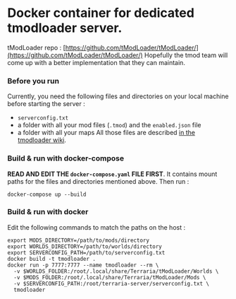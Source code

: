 # Docker container for dedicated tmodloader server.
tModLoader repo : [https://github.com/tModLoader/tModLoader/](https://github.com/tModLoader/tModLoader/)
Hopefully the tmod team will come up with a better implementation that they can maintain.

### Before you run
Currently, you need the following files and directories on your local machine before starting the server :
 * `serverconfig.txt`
 * a folder with all your mod files (`.tmod`) and the `enabled.json` file
 * a folder with all your maps
All those files are described [in the tmodloader wiki](https://github.com/tModLoader/tModLoader/wiki/Starting-a-modded-server).

### Build & run with docker-compose
**READ AND EDIT THE `docker-compose.yaml` FILE FIRST**. It contains mount paths for the files and directories mentioned above. Then run :
```
docker-compose up --build
```

### Build & run with docker
Edit the following commands to match the paths on the host :
```
export MODS_DIRECTORY=/path/to/mods/directory
export WORLDS_DIRECTORY=/path/to/worlds/directory
export SERVERCONFIG_PATH=/path/to/serverconfig.txt
docker build -t tmodloader . 
docker run -p 7777:7777 --name tmodloader --rm \
  -v $WORLDS_FOLDER:/root/.local/share/Terraria/tModLoader/Worlds \
  -v $MODS_FOLDER:/root/.local/share/Terraria/tModLoader/Mods \
  -v $SERVERCONFIG_PATH:/root/terraria-server/serverconfig.txt \
  tmodloader
```
